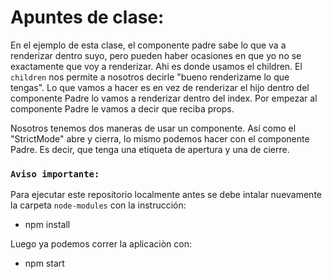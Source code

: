 # Apuntes de clase: 

En el ejemplo de esta clase, el componente padre sabe lo que va a renderizar dentro suyo, pero pueden haber ocasiones en que yo no se exactamente que voy a renderizar. Ahi es donde usamos el children. El `children` nos permite a nosotros decirle "bueno renderizame lo que tengas". Lo que vamos a hacer es en vez de renderizar el hijo dentro del componente Padre lo vamos a renderizar dentro del index. 
Por empezar al componente Padre le vamos a decir que reciba props.

Nosotros tenemos dos maneras de usar un componente. Así como el "StrictMode" abre y cierra, lo mismo podemos hacer con el componente Padre. Es decir, que tenga una etiqueta de apertura y una de cierre. 

### `Aviso importante:`
Para ejecutar este repositorio localmente antes se debe intalar nuevamente la carpeta `node-modules` con la instrucción: 
- npm install

Luego ya podemos correr la aplicaciòn con: 
- npm start 
